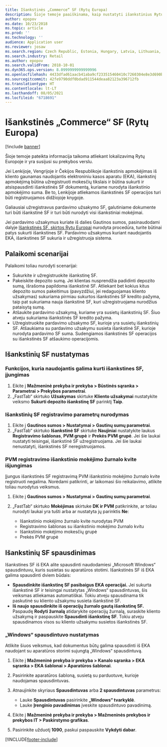 ```yaml
---
title: Išankstinės „Commerce“ SF (Rytų Europa)
description: Šioje temoje paaiškinama, kaip nustatyti išankstinius Rytų Europos „Commerce“ pranešimus.
author: epopov
ms.date: 10/23/2018
ms.topic: article
ms.prod: ''
ms.technology: ''
audience: Application user
ms.reviewer: josaw
ms.search.region: Czech Republic, Estonia, Hungary, Latvia, Lithuania, Poland, Russia
ms.search.industry: Retail
ms.author: epopov
ms.search.validFrom: 2018-10-01
ms.dyn365.ops.version: 8.0999999999999996
ms.openlocfilehash: 4433dfad61aacb41aba9cf233515460410c7260304e8e3d690b015b193ffe774
ms.sourcegitcommit: 42fe9790ddf0bdad911544deaa82123a396712fb
ms.translationtype: HT
ms.contentlocale: lt-LT
ms.lasthandoff: 08/05/2021
ms.locfileid: "6718691"
---
```

# <a name="advance-invoices-for-commerce-for-eastern-europe"></a>Išankstinės „Commerce“ SF (Rytų Europa)

[!include [banner](../includes/banner.md)]

Šioje temoje pateikta informacija taikoma atliekant lokalizavimą Rytų Europoje ir yra susijusi su prekybos verslu.

Jei Lenkijoje, Vengrijoje ir Čekijos Respublikoje išankstinis apmokėjimas iš kliento gaunamas naudojantis elektroniniu kasos aparatu (EKA), išankstinį apmokėjimą būtina užregistruoti mokesčių tikslais ir būtina sukurti ir atsispausdinti išankstinės SF dokumentą, kuriame nurodyta išankstinio apmokėjimo suma. Be to, Lenkijoje atliekamos išankstinės SF operacijos turi būti registruojamos didžiojoje knygoje.

Galiausiai užregistravus pardavimo užsakymo SF, galutiniame dokumente turi būti išankstinė SF ir turi būti nurodyti visi išankstiniai mokėjimai.

Jei pardavimo užsakymus kuriate iš dalies Gautinos sumos, pasinaudodami dalyje [Išankstinės SF, skirtos Rytų Europai](/dynamics365/unified-operations/financials/localizations/emea-advance-invoice) nurodyta procedūra, turite būtinai patys sukurti išankstines SF. Pardavimo užsakymus kuriant naudojantis EKA, išankstines SF sukuria ir užregistruoja sistema.

## <a name="supported-scenarios"></a>Palaikomi scenarijai

Palaikomi toliau nurodyti scenarijai:

- Sukurkite ir užregistruokite išankstinę SF.
- Pakeiskite depozito sumą. Jei klientas nusprendžia padidinti depozito sumą, išrašoma papildoma išankstinė SF. Atliekant bet kokius kitus depozito sumos pakeitimus (pavyzdžiui, jei redaguojamas kliento užsakymas) sukuriama pirmiau sukurtos išankstinės SF kredito pažyma, taip pat sukuriama nauja išankstinė SF, kuri užregistruojama nurodžius pataisytą sumą.
- Atšaukite pardavimo užsakymą, kuriame yra susietų išankstinių SF. Šiuo atveju sukuriama išankstinės SF kredito pažyma.
- Užregistruokite pardavimo užsakymo SF, kurioje yra susietų išankstinių SF. Atšaukiama su pardavimo užsakymu susieta išankstinė SF, kurioje nurodyta pardavimo SF suma. Sudengiamos išankstinės SF operacijos su išankstinės SF atšaukimo operacijomis.

## <a name="set-up-advance-invoices"></a>Išankstinių SF nustatymas

### <a name="turn-on-the-functionality-for-creating-advance-invoices"></a>Funkcijos, kuria naudojantis galima kurti išankstines SF, įjungimas

1. Eikite į **Mažmeninė prekyba ir prekyba \> Būstinės sąranka \> Parametrai \> Prekybos parametrai**.
2. „FastTab“ skirtuko **Užsakymas** skirtuke **Kliento užsakymai** nustatykite veiksmo **Sukurti depozito išankstinę SF** parinktį **Taip**.

### <a name="define-the-parameters-for-posting-advance-invoices"></a>Išankstinių SF registravimo parametrų nurodymas

1. Eikite į **Gautinos sumos \> Nustatymai \> Gautinų sumų parametrai**.
2. „FastTab“ skirtuko **Išankstinė SF** skirtuke **Naujiniai** nustatykite laukus **Registravimo šablonas**, **PVM grupė** ir **Prekės PVM grupė**. Jei šie laukai nustatyti teisingai, išankstinė SF užregistruojama. Jei šie laukai nenustatyti, išankstinės SF neregistruojamos.

### <a name="turn-off-posting-of-the-sales-tax-on-prepayment-journal-voucher"></a>PVM registravimo išankstinio mokėjimo žurnalo kvite išjungimas

Įjungus išankstinės SF registravimą PVM išankstinio mokėjimo žurnalo kvite registruoti negalima. Norėdami patikrinti, ar laikomasi šio reikalavimo, atlikite toliau nurodytus veiksmus.

1. Eikite į **Gautinos sumos \> Nustatymai \> Gautinų sumų parametrai**.
2. „FastTab“ skirtuko **Mokėjimas** skirtuke **DK ir PVM** patikrinkite, ar toliau nurodyti laukai yra tušti arba ar nustatyta jų parinktis **Ne**:

    - Išankstinio mokėjimo žurnalo kvite nurodytas PVM
    - Registravimo šablonas su išankstinio mokėjimo žurnalo kvitu
    - Išankstinio mokėjimo mokesčių grupė
    - Prekės PVM grupė

## <a name="print-advance-invoices"></a>Išankstinių SF spausdinimas

Išankstines SF iš EKA alite spausdinti naudodamiesi „Microsoft Windows“ spausdintuvu, kuris susietas su aparatūros stotimi. Išankstinės SF iš EKA galima spausdinti dviem būdais:

- **Spausdinkite išankstinę SF pasibaigus EKA operacijai.** Jei sukurta išankstinė SF ir teisingai nustatytas „Windows“ spausdintuvas, šis veiksmas atliekamas automatiškai. Tokiu atveju spausdinama tik paskutinė su kliento užsakymu susieta išankstinė SF.
- **Iš naujo spausdinkite iš operacijų žurnalo gautą išankstinę SF.** Paspaudę **Rodyti žurnalą** atidarykite operacijų žurnalą, suraskite kliento užsakymą ir paspauskite **Spausdinti išankstinę SF**. Tokiu atveju spausdinamos visos su kliento užsakymu susietos išankstinės SF.

### <a name="set-up-a-windows-printer"></a>„Windows“ spausdintuvo nustatymas

Atlikite šiuos veiksmus, kad dokumentus būtų galima spausdinti iš EKA naudojant su aparatūros storimi sujungtą „Windows“ spausdintuvą.

1. Eikite į **Mažmeninė prekyba ir prekyba \> Kanalo sąranka \> EKA sąranka \> EKA šablonai \> Aparatūros šablonai**.
2. Pasirinkite aparatūros šabloną, susietą su parduotuve, kurioje naudojamas spausdintuvas.
3. Atnaujinkite skyriaus **Spausdintuvas** arba **2 spausdintuvas** parametrus:

    - Lauke **Spausdintuvas** pasirinkite **„Windows“ tvarkyklė**.
    - Lauke **Įrenginio pavadinimas** įveskite spausdintuvo pavadinimą.

4. Eikite į **Mažmeninė prekyba ir prekyba \> Mažmeninės prekybos ir prekybos IT \> Paskirstymo grafikas**.
5. Pasirinkite užduotį **1090**, paskui paspauskite **Vykdyti dabar**.


[!INCLUDE[footer-include](../../includes/footer-banner.md)]